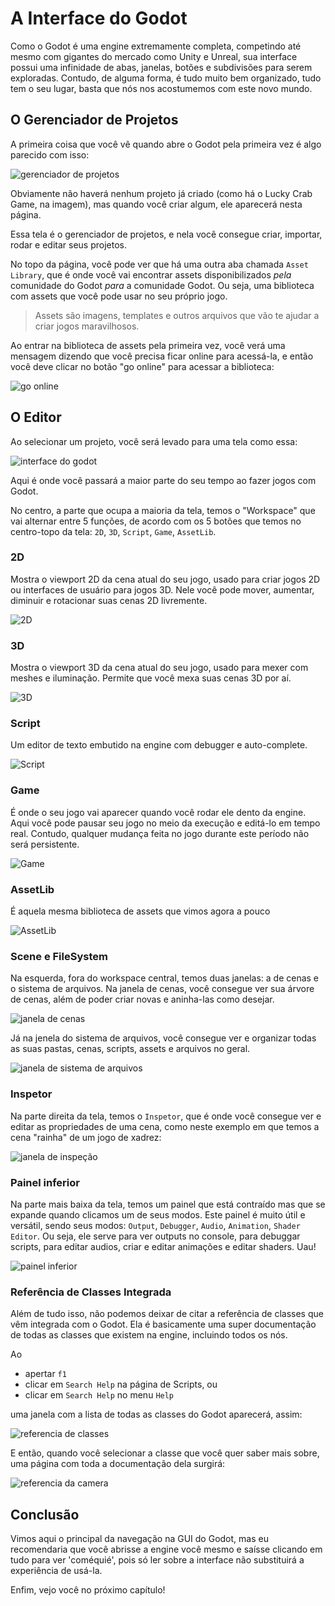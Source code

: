# A Interface do Godot

Como o Godot é uma engine extremamente completa, competindo até mesmo com gigantes do mercado como Unity e Unreal, sua interface possui uma infinidade de abas, janelas, botões e subdivisões para serem exploradas. Contudo, de alguma forma, é tudo muito bem organizado, tudo tem o seu lugar, basta que nós nos acostumemos com este novo mundo.

## O Gerenciador de Projetos

A primeira coisa que você vê quando abre o Godot pela primeira vez é algo parecido com isso:

![gerenciador de projetos](../assets/primeira_vista_godot.png)

Obviamente não haverá nenhum projeto já criado (como há o Lucky Crab Game, na imagem), mas quando você criar algum, ele aparecerá nesta página.

Essa tela é o gerenciador de projetos, e nela você consegue criar, importar, rodar e editar seus projetos.

No topo da página, você pode ver que há uma outra aba chamada `Asset Library`, que é onde você vai encontrar assets disponibilizados *pela* comunidade do Godot *para* a comunidade Godot. Ou seja, uma biblioteca com assets que você pode usar no seu próprio jogo.

> Assets são imagens, templates e outros arquivos que vão te ajudar a criar jogos maravilhosos.

Ao entrar na biblioteca de assets pela primeira vez, você verá uma mensagem dizendo que você precisa ficar online para acessá-la, e então você deve clicar no botão "go online" para acessar a biblioteca:

![go online](../assets/go_online_godot.png)

## O Editor

Ao selecionar um projeto, você será levado para uma tela como essa:

![interface do godot](../assets/interface_godot.png)

Aqui é onde você passará a maior parte do seu tempo ao fazer jogos com Godot.

No centro, a parte que ocupa a maioria da tela, temos o "Workspace" que vai alternar entre 5 funções, de acordo com os 5 botões que temos no centro-topo da tela: `2D`, `3D`, `Script`, `Game`, `AssetLib`.

### 2D

Mostra o viewport 2D da cena atual do seu jogo, usado para criar jogos 2D ou interfaces de usuário para jogos 3D. Nele você pode mover, aumentar, diminuir e rotacionar suas cenas 2D livremente.

![2D](https://docs.godotengine.org/en/stable/_images/editor_intro_workspace_2d.webp)

### 3D

Mostra o viewport 3D da cena atual do seu jogo, usado para mexer com meshes e iluminação. Permite que você mexa suas cenas 3D por aí.

![3D](https://docs.godotengine.org/en/stable/_images/editor_intro_workspace_3d.webp)

### Script

Um editor de texto embutido na engine com debugger e auto-complete.

![Script](https://docs.godotengine.org/en/stable/_images/editor_intro_workspace_script.webp)

### Game

É onde o seu jogo vai aparecer quando você rodar ele dento da engine. Aqui você pode pausar seu jogo no meio da execução e editá-lo em tempo real. Contudo, qualquer mudança feita no jogo durante este período não será persistente.

![Game](https://docs.godotengine.org/en/stable/_images/editor_intro_workspace_game.webp)

### AssetLib

É aquela mesma biblioteca de assets que vimos agora a pouco

![AssetLib](https://docs.godotengine.org/en/stable/_images/editor_intro_workspace_assetlib.webp)

### Scene e FileSystem

Na esquerda, fora do workspace central, temos duas janelas: a de cenas e o sistema de arquivos. Na janela de cenas, você consegue ver sua árvore de cenas, além de poder criar novas e aninha-las como desejar.

![janela de cenas](../assets/janela_cenas_godot.png)

Já na jenela do sistema de arquivos, você consegue ver e organizar todas as suas pastas, cenas, scripts, assets e arquivos no geral.

![janela de sistema de arquivos](../assets/janela_fs_godot.png)

### Inspetor

Na parte direita da tela, temos o `Inspetor`, que é onde você consegue ver e editar as propriedades de uma cena, como neste exemplo em que temos a cena "rainha" de um jogo de xadrez:

![janela de inspeção](../assets/janela_inspetor_godot.png)

### Painel inferior

Na parte mais baixa da tela, temos um painel que está contraído mas que se expande quando clicamos um de seus modos. Este painel é muito útil e versátil, sendo seus modos: `Output`, `Debugger`, `Audio`, `Animation`, `Shader Editor`. Ou seja, ele serve para ver outputs no console, para debuggar scripts, para editar audios, criar e editar animações e editar shaders. Uau!

![painel inferior](../assets/painel_baixo_godot.png)

### Referência de Classes Integrada

Além de tudo isso, não podemos deixar de citar a referência de classes que vêm integrada com o Godot. Ela é basicamente uma super documentação de todas as classes que existem na engine, incluindo todos os nós.

Ao

- apertar `f1`
- clicar em `Search Help` na página de Scripts, ou
- clicar em `Search Help` no menu `Help`

uma janela com a lista de todas as classes do Godot aparecerá, assim:

![referencia de classes](../assets/referencia_classes_godot.png)

E então, quando você selecionar a classe que você quer saber mais sobre, uma página com toda a documentação dela surgirá:

![referencia da camera](../assets/referencia_camera_godot.png)

## Conclusão

Vimos aqui o principal da navegação na GUI do Godot, mas eu recomendaria que você abrisse a engine você mesmo e saísse clicando em tudo para ver 'coméquié', pois só ler sobre a interface não substituirá a experiência de usá-la.

Enfim, vejo você no próximo capítulo!

